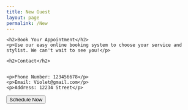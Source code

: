 ```yaml
---
title: New Guest
layout: page
permalink: /New
---
```

<div class="Price">

    <h2>Book Your Appointment</h2>
    <p>Use our easy online booking system to choose your service and stylist. We can't wait to see you!</p>
    
    <h2>Contact</h2>


    <p>Phone Number: 123456678</p>
    <p>Email: Violet@gmail.com</p>
    <p>Address: 12234 Street</p>

</div>

<div class="cta">
    <button class="btn">Schedule Now</button>
</div>
  